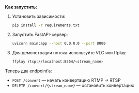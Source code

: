 **Как запустить:**
1. Установить зависимости:
   ```bash
   pip install -r requirements.txt
   ```
2. Запустить FastAPI-сервер:
   ```bash
   uvicorn main:app --host 0.0.0.0 --port 8000
   ```
3. Для демонстрации потока используйте VLC или ffplay:
   ```bash
   ffplay rtsp://localhost:8554/<stream_name>
   ```  

Теперь два endpoint’а:
- `POST /convert` — начать конвертацию RTMP → RTSP
- `DELETE /convert/{stream_name}` — остановить конвертацию